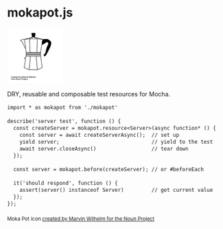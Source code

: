 # mokapot.js

![](https://raw.githubusercontent.com/luuuis/mokapot/master/assets/noun_Moka%20Pot_101129.png)

DRY, reusable and composable test resources for Mocha.

```ecmascript 6
import * as mokapot from './mokapot'

describe('server test', function () {
  const createServer = mokapot.resource<Server>(async function* () {
    const server = await createServerAsync();  // set up
    yield server;                              // yield to the test
    await server.closeAsync()                  // tear down
  });

  const server = mokapot.before(createServer); // or #beforeEach

  it('should respond', function () {
    assert(server() instanceof Server)         // get current value
  });
});
```

<sub>Moka Pot icon <a href="https://thenounproject.com/term/moka-pot/101129/">created by Marvin Wilhelm for the Noun Project</a></sub>
